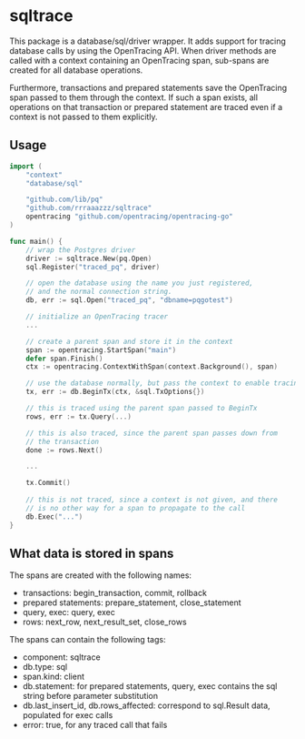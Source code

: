 # sqltrace

This package is a database/sql/driver wrapper. It adds support for tracing
database calls by using the OpenTracing API. When driver methods are called
with a context containing an OpenTracing span, sub-spans are created for all
database operations.

Furthermore, transactions and prepared statements save the OpenTracing span
passed to them through the context. If such a span exists, all operations on
that transaction or prepared statement are traced even if a context is not
passed to them explicitly.

## Usage

```go
import (
    "context"
    "database/sql"

    "github.com/lib/pq"
    "github.com/rrraaazzz/sqltrace"
    opentracing "github.com/opentracing/opentracing-go"
)

func main() {
    // wrap the Postgres driver
    driver := sqltrace.New(pq.Open)
    sql.Register("traced_pq", driver)

    // open the database using the name you just registered,
    // and the normal connection string.
    db, err := sql.Open("traced_pq", "dbname=pqgotest")

    // initialize an OpenTracing tracer 
    ...

    // create a parent span and store it in the context
    span := opentracing.StartSpan("main")
    defer span.Finish()
    ctx := opentracing.ContextWithSpan(context.Background(), span)

    // use the database normally, but pass the context to enable tracing
    tx, err := db.BeginTx(ctx, &sql.TxOptions{})

    // this is traced using the parent span passed to BeginTx
    rows, err := tx.Query(...)

    // this is also traced, since the parent span passes down from
    // the transaction
    done := rows.Next()

    ...

    tx.Commit()
   
    // this is not traced, since a context is not given, and there
    // is no other way for a span to propagate to the call
    db.Exec("...")
}

```

## What data is stored in spans 

The spans are created with the following names:

- transactions: begin\_transaction, commit, rollback
- prepared statements: prepare\_statement, close\_statement
- query, exec: query, exec
- rows: next\_row, next\_result\_set, close\_rows

The spans can contain the following tags:

- component: sqltrace
- db.type: sql
- span.kind: client
- db.statement: for prepared statements, query, exec contains the sql string before parameter substitution
- db.last\_insert\_id, db.rows\_affected: correspond to sql.Result data, populated for exec calls
- error: true, for any traced call that fails
